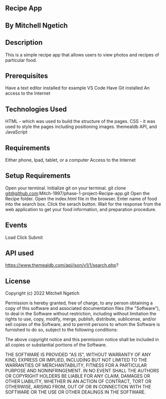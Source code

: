 ## Recipe App

## By Mitchell Ngetich

## Description
This is a simple recipe app that allows users to view photos and recipes of particular food.

## Prerequisites
Have a text editor installed for example VS Code
Have Git installed
An access to the Internet

## Technologies Used
HTML - which was used to build the structure of the pages.
CSS - it was used to style the pages including positioning images.
themealdb API, and JavaScript

## Requirements
 Either phone, Ipad, tablet, or a computer
 Access to the Internet

 ## Setup Requirements
 Open your terminal.
 Initialize git on your terminal.
 git clone git@github.com:Mitch-1997/phase-1-project-Recipe-app.git
 Open the Recipe folder.
 Open the index.html file in the browser.
 Enter name of food into the search box.
 Click the serach button.
 Wait for the response from the web application to get your food information, and preparation procedure.

 ## Events
 Load
 Click
 Submit
  
  ## API used 
  https://www.themealdb.com/api/json/v1/1/search.php?

  ## License 
  Copyright (c) 2022 Mitchell Ngetich

Permission is hereby granted, free of charge, to any person obtaining a copy
of this software and associated documentation files (the "Software"), to deal
in the Software without restriction, including without limitation the rights
to use, copy, modify, merge, publish, distribute, sublicense, and/or sell
copies of the Software, and to permit persons to whom the Software is
furnished to do so, subject to the following conditions:

The above copyright notice and this permission notice shall be included in all
copies or substantial portions of the Software.

THE SOFTWARE IS PROVIDED "AS IS", WITHOUT WARRANTY OF ANY KIND, EXPRESS OR
IMPLIED, INCLUDING BUT NOT LIMITED TO THE WARRANTIES OF MERCHANTABILITY,
FITNESS FOR A PARTICULAR PURPOSE AND NONINFRINGEMENT. IN NO EVENT SHALL THE
AUTHORS OR COPYRIGHT HOLDERS BE LIABLE FOR ANY CLAIM, DAMAGES OR OTHER
LIABILITY, WHETHER IN AN ACTION OF CONTRACT, TORT OR OTHERWISE, ARISING FROM,
OUT OF OR IN CONNECTION WITH THE SOFTWARE OR THE USE OR OTHER DEALINGS IN THE
SOFTWARE.

